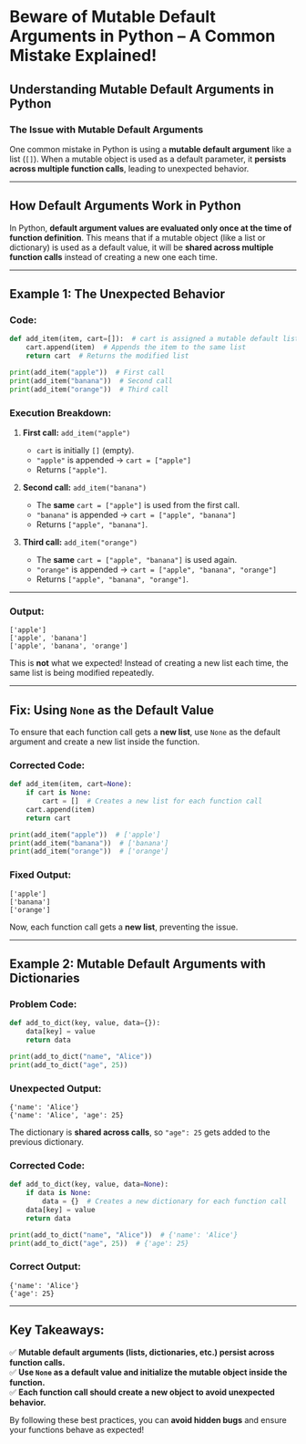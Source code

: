 # **Beware of Mutable Default Arguments in Python – A Common Mistake Explained!**

## Understanding Mutable Default Arguments in Python  

### The Issue with Mutable Default Arguments  

One common mistake in Python is using a **mutable default argument** like a list (`[]`). When a mutable object is used as a default parameter, it **persists across multiple function calls**, leading to unexpected behavior.  

---

## **How Default Arguments Work in Python**  

In Python, **default argument values are evaluated only once at the time of function definition**. This means that if a mutable object (like a list or dictionary) is used as a default value, it will be **shared across multiple function calls** instead of creating a new one each time.  

---

## **Example 1: The Unexpected Behavior**  

### **Code:**  
```python
def add_item(item, cart=[]):  # cart is assigned a mutable default list
    cart.append(item)  # Appends the item to the same list
    return cart  # Returns the modified list

print(add_item("apple"))  # First call
print(add_item("banana"))  # Second call
print(add_item("orange"))  # Third call
```

### **Execution Breakdown:**  

1. **First call:** `add_item("apple")`  
   - `cart` is initially `[]` (empty).
   - `"apple"` is appended → `cart = ["apple"]`
   - Returns `["apple"]`.  

2. **Second call:** `add_item("banana")`  
   - The **same** `cart = ["apple"]` is used from the first call.
   - `"banana"` is appended → `cart = ["apple", "banana"]`
   - Returns `["apple", "banana"]`.  

3. **Third call:** `add_item("orange")`  
   - The **same** `cart = ["apple", "banana"]` is used again.
   - `"orange"` is appended → `cart = ["apple", "banana", "orange"]`
   - Returns `["apple", "banana", "orange"]`.  

---

### **Output:**  
```
['apple']
['apple', 'banana']
['apple', 'banana', 'orange']
```
This is **not** what we expected! Instead of creating a new list each time, the same list is being modified repeatedly.  

---

## **Fix: Using `None` as the Default Value**  

To ensure that each function call gets a **new list**, use `None` as the default argument and create a new list inside the function.  

### **Corrected Code:**  
```python
def add_item(item, cart=None):
    if cart is None:  
        cart = []  # Creates a new list for each function call
    cart.append(item)
    return cart

print(add_item("apple"))  # ['apple']
print(add_item("banana"))  # ['banana']
print(add_item("orange"))  # ['orange']
```

### **Fixed Output:**  
```
['apple']
['banana']
['orange']
```
Now, each function call gets a **new list**, preventing the issue.  

---

## **Example 2: Mutable Default Arguments with Dictionaries**  

### **Problem Code:**  
```python
def add_to_dict(key, value, data={}):
    data[key] = value
    return data

print(add_to_dict("name", "Alice"))
print(add_to_dict("age", 25))
```
### **Unexpected Output:**  
```
{'name': 'Alice'}
{'name': 'Alice', 'age': 25}
```
The dictionary is **shared across calls**, so `"age": 25` gets added to the previous dictionary.  

### **Corrected Code:**  
```python
def add_to_dict(key, value, data=None):
    if data is None:
        data = {}  # Creates a new dictionary for each function call
    data[key] = value
    return data

print(add_to_dict("name", "Alice"))  # {'name': 'Alice'}
print(add_to_dict("age", 25))  # {'age': 25}
```
### **Correct Output:**  
```
{'name': 'Alice'}
{'age': 25}
```

---

## **Key Takeaways:**  
✅ **Mutable default arguments (lists, dictionaries, etc.) persist across function calls.**  
✅ **Use `None` as a default value and initialize the mutable object inside the function.**  
✅ **Each function call should create a new object to avoid unexpected behavior.**  

By following these best practices, you can **avoid hidden bugs** and ensure your functions behave as expected!